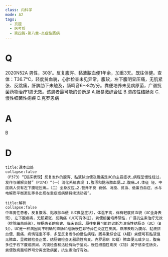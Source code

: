 ```yaml
---
class: 内科学
mode: A2
tags:
  - 真题
  - 医考帮
  - 第四篇-第八章-炎症性肠病
---
```


# Q
2020N52A 男性，30岁。反复腹泻、黏液脓血便1年余，加重3天。既往体健。查体：T36.7℃，轻度贫血貌，心肺检查未见异常，腹软，左下腹明显压痛，无肌紧张、反跳痛，肝脾肋下未触及，肠鸣音6～8次/分。粪便培养未见病原菌，广谱抗菌药物治疗1周无效。该患者最可能的诊断是
A.肠易激综合征
B.溃疡性结肠炎
C.慢性细菌性痢疾
D.克罗恩病

# A
B
# D
```ad-note
title:课本出处
collapse:false
（P373）“【临床表现】反复发作的腹泻、黏液脓血便及腹痛是UC的主要症状…病程呈慢性经过，发作与缓解交替”（P374）“（一）消化系统表现 1.腹泻和黏液脓血便…2.腹痛…4.体征 轻、中度病人仅有左下腹轻压痛…（二）全身反应…2.营养不良 衰弱、消瘦、贫血、低蛋白血症、水与电解质平衡紊乱等多出现在重症或病情持续活动者”。
```

```ad-summary
title:解析
collapse:false
中年男性患者，反复腹泻、黏液脓血便（UC典型症状），体温不高，伴有轻度贫血貌（UC全身表现）、左下腹疼痛，无肌紧张，反跳痛（UC可有体征），粪便细菌培养阴性，广谱抗生素治疗无效（排除细菌感染），根据患者的病史、临床表现、既往史最可能的诊断为溃疡性结肠炎（UC）（B对），UC是一种病因尚不明确的直肠和结肠慢性非特异性炎症性疾病，临床表现为腹泻、黏液脓血便、腹痛，病情轻重不等，多呈反复发作的慢性病程。肠易激综合征（A错）粪便可有黏液但无脓血，显微镜检查正常，结肠镜检查无器质性病变。克罗恩病（D错）脓血便无或少见，腹痛多位于右下腹或脐周，内镜检查和活检有助于鉴别。慢性细菌性痢疾（C错）属于感染性肠炎，粪便致病菌培养可分离出致病菌，抗生素治疗有效。
```


